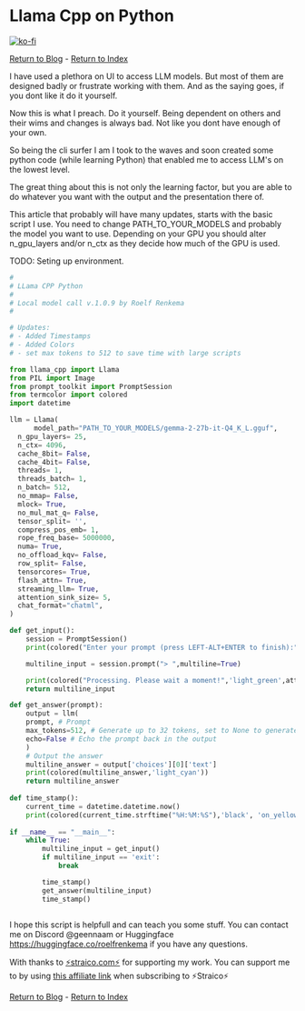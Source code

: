 
# Llama Cpp on Python

[![ko-fi](https://ko-fi.com/img/githubbutton_sm.svg)](https://ko-fi.com/Q5Q8124DNL)


[Return to Blog](/blog) - [Return to Index](/)

I have used a plethora on UI to access LLM models. But most of them are designed badly or frustrate working with them.
And as the saying goes, if you dont like it do it yourself. 

Now this is what I preach. Do it yourself. Being dependent on others and their wims and changes is always bad. Not like you dont have enough of your own.

So being the cli surfer I am I took to the waves and soon created some python code (while learning Python) that enabled me to access LLM's on the lowest level.

The great thing about this is not only the learning factor, but you are able to do whatever you want with the output and the presentation there of. 

This article that probably will have many updates, starts with the basic script I use. You need to change PATH_TO_YOUR_MODELS and probably the model you want to use.
Depending on your GPU you should alter n_gpu_layers and/or n_ctx as they decide how much of the GPU is used.

TODO: Seting up environment.

```python
#
# LLama CPP Python
#
# Local model call v.1.0.9 by Roelf Renkema
# 

# Updates:
# - Added Timestamps
# - Added Colors
# - set max tokens to 512 to save time with large scripts

from llama_cpp import Llama
from PIL import Image
from prompt_toolkit import PromptSession
from termcolor import colored
import datetime

llm = Llama(
      model_path="PATH_TO_YOUR_MODELS/gemma-2-27b-it-Q4_K_L.gguf",
  n_gpu_layers= 25,
  n_ctx= 4096,
  cache_8bit= False,
  cache_4bit= False,
  threads= 1,
  threads_batch= 1,
  n_batch= 512,
  no_mmap= False,
  mlock= True,
  no_mul_mat_q= False,
  tensor_split= '',
  compress_pos_emb= 1,
  rope_freq_base= 5000000,
  numa= True,
  no_offload_kqv= False,
  row_split= False,
  tensorcores= True,
  flash_attn= True,
  streaming_llm= True,
  attention_sink_size= 5,
  chat_format="chatml",
)

def get_input():
    session = PromptSession()
    print(colored("Enter your prompt (press LEFT-ALT+ENTER to finish):",'white',attrs=["bold"]))

    multiline_input = session.prompt("> ",multiline=True)

    print(colored("Processing. Please wait a moment!",'light_green',attrs=["bold"]))
    return multiline_input

def get_answer(prompt):
    output = llm(
    prompt, # Prompt
    max_tokens=512, # Generate up to 32 tokens, set to None to generate up to the end of the context window
    echo=False # Echo the prompt back in the output
    ) 
    # Output the answer
    multiline_answer = output['choices'][0]['text']
    print(colored(multiline_answer,'light_cyan'))
    return multiline_answer
 
def time_stamp():
    current_time = datetime.datetime.now()
    print(colored(current_time.strftime("%H:%M:%S"),'black', 'on_yellow'))
  
if __name__ == "__main__": 
    while True:
        multiline_input = get_input()
        if multiline_input == 'exit':
            break

        time_stamp()    
        get_answer(multiline_input)
        time_stamp()
 
```

I hope this script is helpfull and can teach you some stuff. You can contact me on Discord @geennaam or Huggingface https://huggingface.co/roelfrenkema if you have any questions. 

With thanks to [⚡straico.com⚡](https://straico.com) for supporting my work. You can support me to by using [this affiliate link](https://platform.straico.com/signup?fpr=roelf14) when subscribing to ⚡Straico⚡

[Return to Blog](/blog) - [Return to Index](/)
